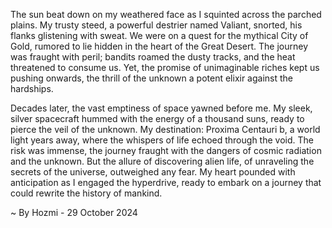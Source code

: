
The sun beat down on my weathered face as I squinted across the parched plains. My trusty steed, a powerful destrier named Valiant, snorted, his flanks glistening with sweat. We were on a quest for the mythical City of Gold, rumored to lie hidden in the heart of the Great Desert. The journey was fraught with peril; bandits roamed the dusty tracks, and the heat threatened to consume us. Yet, the promise of unimaginable riches kept us pushing onwards, the thrill of the unknown a potent elixir against the hardships.

Decades later, the vast emptiness of space yawned before me. My sleek, silver spacecraft hummed with the energy of a thousand suns, ready to pierce the veil of the unknown. My destination: Proxima Centauri b, a world light years away, where the whispers of life echoed through the void. The risk was immense, the journey fraught with the dangers of cosmic radiation and the unknown. But the allure of discovering alien life, of unraveling the secrets of the universe, outweighed any fear. My heart pounded with anticipation as I engaged the hyperdrive, ready to embark on a journey that could rewrite the history of mankind. 

~ By Hozmi - 29 October 2024
